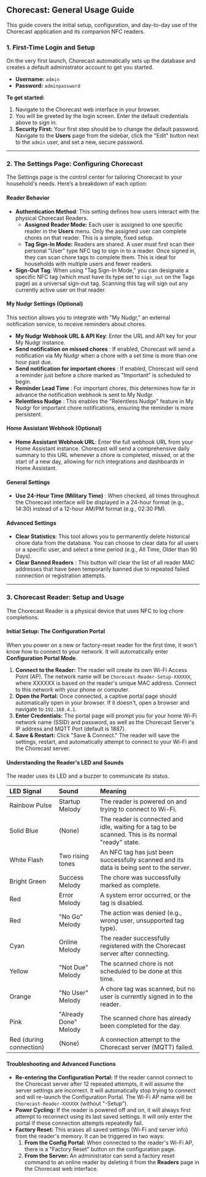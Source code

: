 ## Chorecast: General Usage Guide

This guide covers the initial setup, configuration, and day-to-day use of the Chorecast application and its companion NFC readers.

### 1. First-Time Login and Setup

On the very first launch, Chorecast automatically sets up the database and creates a default administrator account to get you started.

* **Username:** `admin` 
* **Password:** `adminpassword` 

**To get started:**

1.  Navigate to the Chorecast web interface in your browser.
2.  You will be greeted by the login screen. Enter the default credentials above to sign in.
3.  **Security First:** Your first step should be to change the default password. Navigate to the **Users** page from the sidebar, click the "Edit" button next to the `admin` user, and set a new, secure password.

---

### 2. The Settings Page: Configuring Chorecast

The Settings page is the control center for tailoring Chorecast to your household's needs. Here’s a breakdown of each option:

#### Reader Behavior

* **Authentication Method**: This setting defines how users interact with the physical Chorecast Readers.
    * **Assigned Reader Mode:** Each user is assigned to one specific reader in the **Users** menu. Only the assigned user can complete chores on that reader. This is a simple, fixed setup.
    * **Tag Sign-In Mode:** Readers are shared. A user must first scan their personal "User" type NFC tag to sign in to a reader. Once signed in, they can scan chore tags to complete them. This is ideal for households with multiple users and fewer readers.
* **Sign-Out Tag**: When using "Tag Sign-In Mode," you can designate a specific NFC tag (which must have its type set to `sign_out` on the Tags page) as a universal sign-out tag. Scanning this tag will sign out any currently active user on that reader.

#### My Nudgr Settings (Optional)

This section allows you to integrate with "My Nudgr," an external notification service, to receive reminders about chores.

* **My Nudgr Webhook URL & API Key**: Enter the URL and API key for your My Nudgr instance.
* **Send notification on missed chores** : If enabled, Chorecast will send a notification via My Nudgr when a chore with a set time is more than one hour past due.
* **Send notification for important chores** : If enabled, Chorecast will send a reminder just before a chore marked as "Important" is scheduled to begin.
* **Reminder Lead Time** : For important chores, this determines how far in advance the notification webhook is sent to My Nudgr.
* **Relentless Nudge** : This enables the "Relentless Nudge" feature in My Nudgr for important chore notifications, ensuring the reminder is more persistent.

#### Home Assistant Webhook (Optional)

* **Home Assistant Webhook URL**: Enter the full webhook URL from your Home Assistant instance. Chorecast will send a comprehensive daily summary to this URL whenever a chore is completed, missed, or at the start of a new day, allowing for rich integrations and dashboards in Home Assistant.

#### General Settings

* **Use 24-Hour Time (Military Time)** : When checked, all times throughout the Chorecast interface will be displayed in a 24-hour format (e.g., 14:30) instead of a 12-hour AM/PM format (e.g., 02:30 PM).

#### Advanced Settings

* **Clear Statistics**: This tool allows you to permanently delete historical chore data from the database. You can choose to clear data for all users or a specific user, and select a time period (e.g., All Time, Older than 90 Days).
* **Clear Banned Readers** : This button will clear the list of all reader MAC addresses that have been temporarily banned due to repeated failed connection or registration attempts.

---

### 3. Chorecast Reader: Setup and Usage

The Chorecast Reader is a physical device that uses NFC to log chore completions.

#### Initial Setup: The Configuration Portal

When you power on a new or factory-reset reader for the first time, it won't know how to connect to your network. It will automatically enter **Configuration Portal Mode**.

1.  **Connect to the Reader:** The reader will create its own Wi-Fi Access Point (AP). The network name will be `Chorecast-Reader-Setup-XXXXXX`, where XXXXXX is based on the reader's unique MAC address. Connect to this network with your phone or computer.
2.  **Open the Portal:** Once connected, a captive portal page should automatically open in your browser. If it doesn't, open a browser and navigate to `192.168.4.1`.
3.  **Enter Credentials:** The portal page will prompt you for your home Wi-Fi network name (SSID) and password, as well as the Chorecast Server's IP address and MQTT Port (default is 1887).
4.  **Save & Restart:** Click "Save & Connect." The reader will save the settings, restart, and automatically attempt to connect to your Wi-Fi and the Chorecast server.

#### Understanding the Reader's LED and Sounds

The reader uses its LED and a buzzer to communicate its status.

| LED Signal | Sound | Meaning |
| :--- | :--- | :--- |
| Rainbow Pulse  | Startup Melody  | The reader is powered on and trying to connect to Wi-Fi. |
| Solid Blue  | (None) | The reader is connected and idle, waiting for a tag to be scanned. This is its normal "ready" state. |
| White Flash  | Two rising tones  | An NFC tag has just been successfully scanned and its data is being sent to the server. |
| Bright Green  | Success Melody  | The chore was successfully marked as complete. |
| Red  | Error Melody  | A system error occurred, or the tag is disabled. |
| Red  | "No Go" Melody  | The action was denied (e.g., wrong user, unsupported tag type). |
| Cyan  | Online Melody  | The reader successfully registered with the Chorecast server after connecting. |
| Yellow  | "Not Due" Melody  | The scanned chore is not scheduled to be done at this time. |
| Orange  | "No User" Melody  | A chore tag was scanned, but no user is currently signed in to the reader. |
| Pink  | "Already Done" Melody  | The scanned chore has already been completed for the day. |
| Red (during connection) | (None) | A connection attempt to the Chorecast server (MQTT) failed. |

#### Troubleshooting and Advanced Functions

* **Re-entering the Configuration Portal:** If the reader cannot connect to the Chorecast server after 12 repeated attempts, it will assume the server settings are incorrect. It will automatically stop trying to connect and will re-launch the Configuration Portal. The Wi-Fi AP name will be `Chorecast-Reader-XXXXXX` (without "-Setup").
* **Power Cycling:** If the reader is powered off and on, it will always first attempt to reconnect using its last saved settings. It will only enter the portal if these connection attempts repeatedly fail.
* **Factory Reset:** This erases all saved settings (Wi-Fi and server info) from the reader's memory. It can be triggered in two ways:
    1.  **From the Config Portal:** When connected to the reader's Wi-Fi AP, there is a "Factory Reset" button on the configuration page.
    2.  **From the Server:** An administrator can send a factory reset command to an online reader by deleting it from the **Readers** page in the Chorecast web interface.
